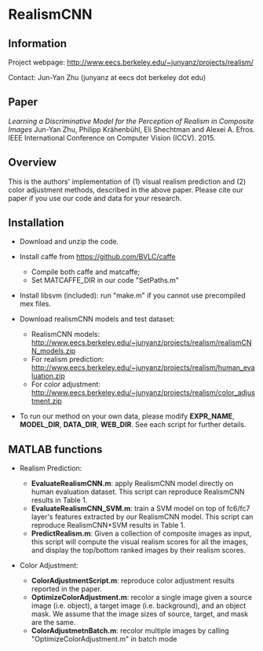 # RealismCNN
## Information
Project webpage: http://www.eecs.berkeley.edu/~junyanz/projects/realism/

Contact: Jun-Yan Zhu (junyanz at eecs dot berkeley dot edu)


## Paper
*Learning a Discriminative Model for the Perception of Realism in Composite Images*
Jun-Yan Zhu, Philipp Krähenbühl, Eli Shechtman and Alexei A. Efros.
IEEE International Conference on Computer Vision (ICCV). 2015.


## Overview
This is the authors' implementation of (1) visual realism prediction and (2) color adjustment methods, described in the above paper. Please cite our paper if you use our code and data for your research.


## Installation
* Download and unzip the code.

* Install caffe from https://github.com/BVLC/caffe
  - Compile both caffe and matcaffe;   
  - Set MATCAFFE_DIR in our code "SetPaths.m"

* Install libsvm (included): run "make.m" if you cannot use precompiled mex files.

* Download realismCNN models and test dataset:
  - RealismCNN models: http://www.eecs.berkeley.edu/~junyanz/projects/realism/realismCNN_models.zip    
  - For realism prediction: http://www.eecs.berkeley.edu/~junyanz/projects/realism/human_evaluation.zip  
  - For color adjustment: http://www.eecs.berkeley.edu/~junyanz/projects/realism/color_adjustment.zip  

* To run our method on your own data, please modify **EXPR_NAME**, **MODEL_DIR**, **DATA_DIR**, **WEB_DIR**. See each script for further details.


## MATLAB functions
* Realism Prediction:
  - **EvaluateRealismCNN.m**: apply RealismCNN model directly on human evaluation dataset. This script can reproduce RealismCNN results in Table 1.
  - **EvaluateRealismCNN_SVM.m**: train a SVM model on top of fc6/fc7 layer's features extracted by our RealismCNN model. This script can reproduce RealismCNN+SVM results in Table 1.
  - **PredictRealism.m**: Given a collection of composite images as input, this script will compute the visual realism scores for all the images, and display the top/bottom ranked images by their realism scores.

* Color Adjustment:
  - **ColorAdjustmentScript.m**: reproduce color adjustment results reported in the paper.
  - **OptimizeColorAdjustment.m**: recolor a single image given a source image (i.e. object), a target image (i.e. background), and an object mask. We assume that the image sizes of source, target, and mask are the same.
  - **ColorAdjustmetnBatch.m**: recolor multiple images by calling "OptimizeColorAdjustment.m" in batch mode
